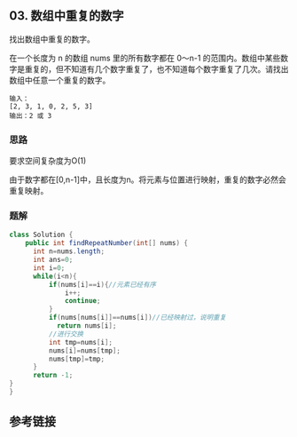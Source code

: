 ## 03. 数组中重复的数字
找出数组中重复的数字。


在一个长度为 n 的数组 nums 里的所有数字都在 0～n-1 的范围内。数组中某些数字是重复的，但不知道有几个数字重复了，也不知道每个数字重复了几次。请找出数组中任意一个重复的数字。
```
输入：
[2, 3, 1, 0, 2, 5, 3]
输出：2 或 3 
```
### 思路
要求空间复杂度为O(1)

由于数字都在[0,n-1]中，且长度为n。将元素与位置进行映射，重复的数字必然会重复映射。


### 题解
```java
class Solution {
    public int findRepeatNumber(int[] nums) {
      int n=nums.length;
      int ans=0;
      int i=0;
      while(i<n){
          if(nums[i]==i){//元素已经有序
              i++;
              continue;
          }
          if(nums[nums[i]]==nums[i])//已经映射过，说明重复
            return nums[i];
          //进行交换
          int tmp=nums[i]; 
          nums[i]=nums[tmp];
          nums[tmp]=tmp;
      }
      return -1;
}
}
```
## 参考链接